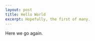 ```yaml
---
layout: post
title: Hello World
excerpt: Hopefully, the first of many.
---
```

 
Here we go again.